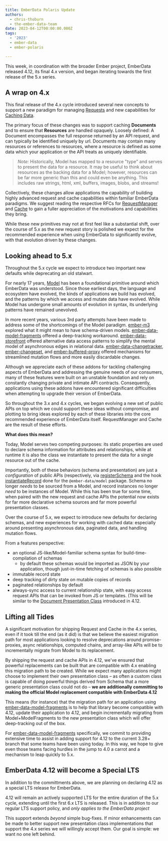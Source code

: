 ```yaml
---
title: EmberData Polaris Update
authors:
  - chris-thoburn
  - the-ember-data-team
date: 2023-04-12T00:00:00.000Z
tags:
  - '2023'
  - ember-data
  - ember-polaris

---
```


This week, in coordination with the broader Ember project, EmberData released 4.12, its final
4.x version, and began iterating towards the first release of the 5.x series.

## A wrap on 4.x

This final release of the 4.x cycle introduced several new concepts to support a new paradigm for managing [Requests](https://github.com/emberjs/data/tree/v4.12.0/packages/request#readme) and new capabilities for [Caching Data](https://api.emberjs.com/ember-data/release/classes/%3CInterface%3E%20Cache).

The primary focus of these changes was to support caching **Documents** and to ensure that **Resources** are handled opaquely. Loosely defined: A Document encompasses the full response returned by an API request, and can typically be identified uniquely by url. Documents may contain many resources or references to resources, where a resource is defined as some data which your application or the API treats as uniquely identifiable.

> *Note:* Historically, Model has mapped to a resource "type" and serves to present the data for a resource. It may be useful to think about resources as the backing data for a Model; however, resources can be far more generic than this and could even be anything. This includes raw strings, html, xml, buffers, images, blobs, and streams!

Collectively, these changes allow applications the capability of building highly advanced request and cache capabilities within familiar EmberData paradigms. We suggest reading the respective RFCs for [RequestManager](https://github.com/emberjs/rfcs/pull/860) and [Cache](https://github.com/emberjs/rfcs/pull/854) to gain a fuller appreciation of the motivations and capabilities they bring.

While these new primitives may not at first feel like a substantial shift, over the course of 5.x as the new request story is polished we expect for the recommended experience when using EmberData to significantly evolve, with that evolution driven by these changes.

## Looking ahead to 5.x

Throughout the 5.x cycle we expect to introduce two important new defaults while deprecating an old stalwart.

For nearly 17 years, [Model](https://github.com/sproutcore/sproutcore/commit/f6248b1650a688a401cc6eea135fbe983e20cd12#diff-011979c89114a908391f35c2053dc2ba84da4d331cc97730039b2b2da623ffee) has been a foundational primitive around which EmberData was understood. Since those earliest days, the language and ecosystem have evolved, the kinds of applications we build has evolved, and the patterns by which we access and mutate data have evolved. While Model has undergone small amounts of evolution in syntax, its underlying patterns have remained unevolved.

In more recent years, various 3rd party attempts have been made to address some of the shortcomings of the Model paradigm. [ember-m3](https://github.com/hjdivad/ember-m3) explored what it might mean to have schema-driven models. [ember-data-model-fragments](https://github.com/adopted-ember-addons/ember-data-model-fragments) offered a deep-tracking workaround. [ember-data-storefront](https://github.com/embermap/ember-data-storefront) offered alternative data access patterns to simplify the mental model of asynchronous edges in relational data. [ember-data-changetracker](https://github.com/danielspaniel/ember-data-change-tracker), [ember-changeset](https://github.com/poteto/ember-changeset), and [ember-buffered-proxy](https://github.com/yapplabs/ember-buffered-proxy) offered mechanisms for streamlined mutation flows and more easily discardable changes.

Although we appreciate each of these addons for tackling challenging aspects of EmberData and addressing the genuine needs of our consumers, many of these features were built on an unstable foundation and rely on constantly changing private and intimate API contracts. Consequently, applications using these addons have encountered significant difficulties when attempting to upgrade their version of EmberData.

So throughout the 3.x and 4.x cycles, we began evolving a new set of public APIs on top which we could support these ideas without compromise, and plotting to bring ideas explored by each of these libraries into the core recommended experience of EmberData itself. RequestManager and Cache are the result of these efforts.

**What does this mean?**

Today, Model serves two competing purposes: its static properties are used to declare schema information for attributes and relationships, while at runtime it is also the class we instantiate to present the data for a single resource out of the cache.

Importantly, both of these behaviors (schema and presentation) are just a *configuration* of public APIs (respectively, via [registerSchema](https://api.emberjs.com/ember-data/4.12/classes/Store/methods/registerSchema?anchor=registerSchema&show=inherited) and the hook [instantiateRecord](https://api.emberjs.com/ember-data/4.12/classes/Store/methods/instantiateRecord%20(hook)?anchor=instantiateRecord%20(hook)) done for the `@ember-data/model` package. Schema no longer *needs* to be sourced from a Model, and record instances no longer *need* to be instances of Model. While this has been true for some time, when paired with the new request and cache APIs the potential now exists for far more declarative schema sources and far more powerful presentation classes.

Over the course of 5.x, we expect to introduce new defaults for declaring schemas, and new experiences for working with cached data: especially around presenting asynchronous data, paginated data, and handling mutation flows.

From a features perspective:

- an optional JS-like/Model-familiar schema syntax for build-time-compilation of schemas
    - by default these schemas would be imported as JSON by your application, though just-in-time fetching of schemas is also possible
- immutable record state
- deep tracking of dirty state on mutable copies of records
- paginated relationships by default
- always-sync access to current relationship state, with easy access request APIs that can be invoked from JS or templates. (This will be similar to the [Document Presentation Class](https://github.com/emberjs/data/blob/v4.12.0/packages/store/src/-private/document.ts) introduced in 4.12.

## Lifting all Tides

A significant motivation for shipping Request and Cache in the 4.x series, even if it took till the end (as it did) is that we believe the easiest migration path for most applications looking to resolve deprecations around promise-proxies, async relationships, computed chains, and array-like APIs will be to incrementally migrate from Model to its replacement.

By shipping the request and cache APIs in 4.12, we've ensured that powerful replacements can be built that are compatible with 4.x enabling this migration path to be created. While we expect many applications might choose to implement their own presentation class – as often a custom class is capable of doing powerful things derived from Schema that a more generic presentation class could not do – **we are additionally committing to making the official Model replacement compatible with EmberData 4.12**

This means (for instance) that the migration path for an application using [ember-data-model-fragments](https://github.com/adopted-ember-addons/ember-data-model-fragments) is to help that library become compatible with 4.12, update their application to 4.12, and begin incrementally migrating from Model+ModelFragments to the new presentation class which will offer deep-tracking out of the box.

For [ember-data-model-fragments](https://github.com/adopted-ember-addons/ember-data-model-fragments) specifically, we commit to providing extensive time to assist in adding support for 4.12 to the current 3.28+ branch that some teams have been using today. In this way, we hope to give even those teams facing hurdles in the jump to 4.0 a carrot and a mechanism to leap quickly to 5.x.

## EmberData 4.12 will become a Special LTS

In addition to the committments above, we are planning on declaring 4.12 as a special LTS release for EmberData.

4.12 will remain an actively supported LTS for the entire duration of the 5.x cycle, extending until the first 6.x LTS is released. This is in addition to our regular LTS support policy, and *only applies to the EmberData project*

This support extends *beyond* simple bug-fixes. If minor enhancements can be made to better support new presentation class implementations that support the 4.x series we will willingly accept them. Our goal is simple: we want no one left behind.

